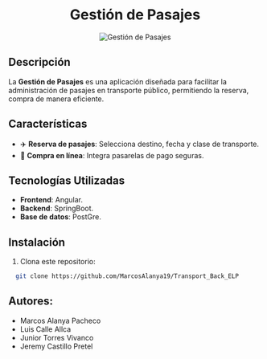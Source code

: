 <h1 align="center">Gestión de Pasajes</h1>

<p align="center">
  <img src="https://via.placeholder.com/600x300" alt="Gestión de Pasajes" />
</p>

## Descripción

La **Gestión de Pasajes** es una aplicación diseñada para facilitar la administración de pasajes en transporte público, permitiendo la reserva, compra de manera eficiente.

## Características

- ✈️ **Reserva de pasajes**: Selecciona destino, fecha y clase de transporte.
- 🛒 **Compra en línea**: Integra pasarelas de pago seguras.

## Tecnologías Utilizadas

- **Frontend**: Angular.
- **Backend**: SpringBoot.
- **Base de datos**: PostGre.

## Instalación

1. Clona este repositorio:
```bash
  git clone https://github.com/MarcosAlanya19/Transport_Back_ELP
```

## Autores:
- Marcos Alanya Pacheco
- Luis Calle Allca
- Junior Torres Vivanco
- Jeremy Castillo Pretel
